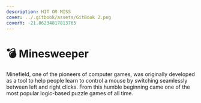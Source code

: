 ```yaml
---
description: HIT OR MISS
cover: ../.gitbook/assets/GitBook 2.png
coverY: -21.86234817813765
---
```


# 💣 Minesweeper

Minefield, one of the pioneers of computer games, was originally developed as a tool to help people learn to control a mouse by switching seamlessly between left and right clicks. From this humble beginning came one of the most popular logic-based puzzle games of all time.
